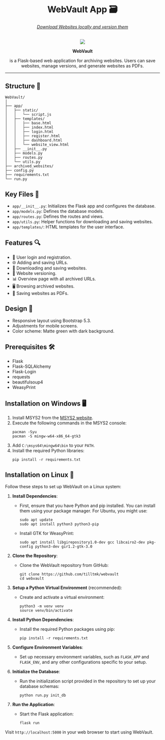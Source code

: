 <div align="center">
<h1>WebVault App 🗃️</h1> 
<h6><u>Download Websites locally and version them</u></h6>

 <img src="icon/icon (2).png">

<b>WebVault</b><p> is a Flask-based web application for archiving websites. Users can save websites, manage versions, and generate websites as PDFs.</p>

</div>

---

## Structure 📂

```
WebVault/
│
├── app/
│   ├── static/
│   │   └── script.js
│   ├── templates/
│   │   ├── base.html
│   │   ├── index.html
│   │   ├── login.html
│   │   ├── register.html
│   │   ├── dashboard.html
│   │   └── website_view.html
│   ├── __init__.py
│   ├── models.py
│   ├── routes.py
│   └── utils.py
├── archived_websites/
├── config.py
├── requirements.txt
└── run.py
```

## Key Files 📑

- `app/__init__.py`: Initializes the Flask app and configures the database.
- `app/models.py`: Defines the database models.
- `app/routes.py`: Defines the routes and views.
- `app/utils.py`: Helper functions for downloading and saving websites.
- `app/templates/`: HTML templates for the user interface.

## Features 🔍

- 🔐 User login and registration.
- 🌐 Adding and saving URLs.
- 📁 Downloading and saving websites.
- 🔄 Website versioning.
- 📊 Overview page with all archived URLs.
- 🖥️ Browsing archived websites.
- 📄 Saving websites as PDFs.

## Design 🎨

- Responsive layout using Bootstrap 5.3.
- Adjustments for mobile screens.
- Color scheme: Matte green with dark background.

## Prerequisites 🛠️

- Flask
- Flask-SQLAlchemy
- Flask-Login
- requests
- beautifulsoup4
- WeasyPrint

## Installation on Windows 🖥️

1. Install MSYS2 from the [MSYS2 website](https://www.msys2.org/).
2. Execute the following commands in the MSYS2 console:
   ```
   pacman -Syu
   pacman -S mingw-w64-x86_64-gtk3
   ```
3. Add `C:\msys64\mingw64\bin` to your `PATH`.
4. Install the required Python libraries:
   ```
   pip install -r requirements.txt
   ```

## Installation on Linux 🐧

Follow these steps to set up WebVault on a Linux system:

1. **Install Dependencies**:
   - First, ensure that you have Python and pip installed. You can install them using your package manager. For Ubuntu, you might use:
     ```
     sudo apt update
     sudo apt install python3 python3-pip
     ```
   - Install GTK for WeasyPrint:
     ```
     sudo apt install libgirepository1.0-dev gcc libcairo2-dev pkg-config python3-dev gir1.2-gtk-3.0
     ```

2. **Clone the Repository**:
   - Clone the WebVault repository from GitHub:
     ```
     git clone https://github.com/tilltmk/webvault
     cd webvault
     ```

3. **Setup a Python Virtual Environment** (recommended):
   - Create and activate a virtual environment:
     ```
     python3 -m venv venv
     source venv/bin/activate
     ```

4. **Install Python Dependencies**:
   - Install the required Python packages using pip:
     ```
     pip install -r requirements.txt
     ```

5. **Configure Environment Variables**:
   - Set up necessary environment variables, such as `FLASK_APP` and `FLASK_ENV`, and any other configurations specific to your setup.

6. **Initialize the Database**:
   - Run the initialization script provided in the repository to set up your database schemas:
     ```
     python run.py init_db
     ```

7. **Run the Application**:
   - Start the Flask application:
     ```
     flask run
     ```

Visit `http://localhost:5000` in your web browser to start using WebVault.
